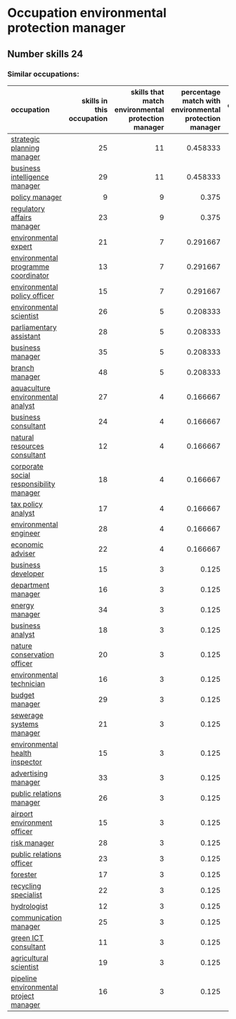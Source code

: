# Occupation environmental protection manager
## Number skills 24
### Similar occupations:
| occupation                                                                            |   skills in this occupation |   skills that match environmental protection manager |   percentage match with environmental protection manager |   skills not in environmental protection manager |
|:--------------------------------------------------------------------------------------|----------------------------:|-----------------------------------------------------:|---------------------------------------------------------:|-------------------------------------------------:|
| [strategic planning manager](strategic_planning_manager.md)                           |                          25 |                                                   11 |                                                 0.458333 |                                               14 |
| [business intelligence manager](business_intelligence_manager.md)                     |                          29 |                                                   11 |                                                 0.458333 |                                               18 |
| [policy manager](policy_manager.md)                                                   |                           9 |                                                    9 |                                                 0.375    |                                                0 |
| [regulatory affairs manager](regulatory_affairs_manager.md)                           |                          23 |                                                    9 |                                                 0.375    |                                               14 |
| [environmental expert](environmental_expert.md)                                       |                          21 |                                                    7 |                                                 0.291667 |                                               14 |
| [environmental programme coordinator](environmental_programme_coordinator.md)         |                          13 |                                                    7 |                                                 0.291667 |                                                6 |
| [environmental policy officer](environmental_policy_officer.md)                       |                          15 |                                                    7 |                                                 0.291667 |                                                8 |
| [environmental scientist](environmental_scientist.md)                                 |                          26 |                                                    5 |                                                 0.208333 |                                               21 |
| [parliamentary assistant](parliamentary_assistant.md)                                 |                          28 |                                                    5 |                                                 0.208333 |                                               23 |
| [business manager](business_manager.md)                                               |                          35 |                                                    5 |                                                 0.208333 |                                               30 |
| [branch manager](branch_manager.md)                                                   |                          48 |                                                    5 |                                                 0.208333 |                                               43 |
| [aquaculture environmental analyst](aquaculture_environmental_analyst.md)             |                          27 |                                                    4 |                                                 0.166667 |                                               23 |
| [business consultant](business_consultant.md)                                         |                          24 |                                                    4 |                                                 0.166667 |                                               20 |
| [natural resources consultant](natural_resources_consultant.md)                       |                          12 |                                                    4 |                                                 0.166667 |                                                8 |
| [corporate social responsibility manager](corporate_social_responsibility_manager.md) |                          18 |                                                    4 |                                                 0.166667 |                                               14 |
| [tax policy analyst](tax_policy_analyst.md)                                           |                          17 |                                                    4 |                                                 0.166667 |                                               13 |
| [environmental engineer](environmental_engineer.md)                                   |                          28 |                                                    4 |                                                 0.166667 |                                               24 |
| [economic adviser](economic_adviser.md)                                               |                          22 |                                                    4 |                                                 0.166667 |                                               18 |
| [business developer](business_developer.md)                                           |                          15 |                                                    3 |                                                 0.125    |                                               12 |
| [department manager](department_manager.md)                                           |                          16 |                                                    3 |                                                 0.125    |                                               13 |
| [energy manager](energy_manager.md)                                                   |                          34 |                                                    3 |                                                 0.125    |                                               31 |
| [business analyst](business_analyst.md)                                               |                          18 |                                                    3 |                                                 0.125    |                                               15 |
| [nature conservation officer](nature_conservation_officer.md)                         |                          20 |                                                    3 |                                                 0.125    |                                               17 |
| [environmental technician](environmental_technician.md)                               |                          16 |                                                    3 |                                                 0.125    |                                               13 |
| [budget manager](budget_manager.md)                                                   |                          29 |                                                    3 |                                                 0.125    |                                               26 |
| [sewerage systems manager](sewerage_systems_manager.md)                               |                          21 |                                                    3 |                                                 0.125    |                                               18 |
| [environmental health inspector](environmental_health_inspector.md)                   |                          15 |                                                    3 |                                                 0.125    |                                               12 |
| [advertising manager](advertising_manager.md)                                         |                          33 |                                                    3 |                                                 0.125    |                                               30 |
| [public relations manager](public_relations_manager.md)                               |                          26 |                                                    3 |                                                 0.125    |                                               23 |
| [airport environment officer](airport_environment_officer.md)                         |                          15 |                                                    3 |                                                 0.125    |                                               12 |
| [risk manager](risk_manager.md)                                                       |                          28 |                                                    3 |                                                 0.125    |                                               25 |
| [public relations officer](public_relations_officer.md)                               |                          23 |                                                    3 |                                                 0.125    |                                               20 |
| [forester](forester.md)                                                               |                          17 |                                                    3 |                                                 0.125    |                                               14 |
| [recycling specialist](recycling_specialist.md)                                       |                          22 |                                                    3 |                                                 0.125    |                                               19 |
| [hydrologist](hydrologist.md)                                                         |                          12 |                                                    3 |                                                 0.125    |                                                9 |
| [communication manager](communication_manager.md)                                     |                          25 |                                                    3 |                                                 0.125    |                                               22 |
| [green ICT consultant](green_ICT_consultant.md)                                       |                          11 |                                                    3 |                                                 0.125    |                                                8 |
| [agricultural scientist](agricultural_scientist.md)                                   |                          19 |                                                    3 |                                                 0.125    |                                               16 |
| [pipeline environmental project manager](pipeline_environmental_project_manager.md)   |                          16 |                                                    3 |                                                 0.125    |                                               13 |
